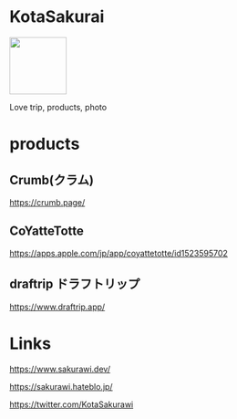 # KotaSakurai

<img src="https://user-images.githubusercontent.com/28912034/87041913-e33d8c80-c22d-11ea-8619-404ca065eaba.jpg" width=100>

Love trip, products, photo

# products

## Crumb(クラム)

https://crumb.page/

## CoYatteTotte

https://apps.apple.com/jp/app/coyattetotte/id1523595702

## draftrip ドラフトリップ

https://www.draftrip.app/

# Links

https://www.sakurawi.dev/

https://sakurawi.hateblo.jp/

https://twitter.com/KotaSakurawi
